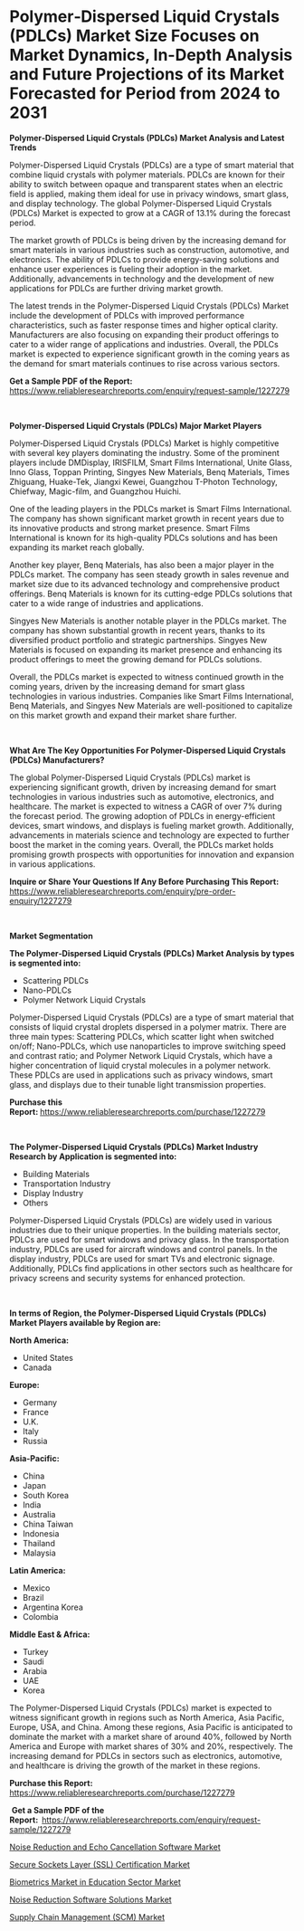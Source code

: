 <p><h1>Polymer‐Dispersed Liquid Crystals (PDLCs) Market Size Focuses on Market Dynamics, In-Depth Analysis and Future Projections of its Market Forecasted for Period from 2024 to 2031</h1></p><p><strong>Polymer‐Dispersed Liquid Crystals (PDLCs) Market Analysis and Latest Trends</strong></p>
<p><p>Polymer-Dispersed Liquid Crystals (PDLCs) are a type of smart material that combine liquid crystals with polymer materials. PDLCs are known for their ability to switch between opaque and transparent states when an electric field is applied, making them ideal for use in privacy windows, smart glass, and display technology. The global Polymer-Dispersed Liquid Crystals (PDLCs) Market is expected to grow at a CAGR of 13.1% during the forecast period.</p><p>The market growth of PDLCs is being driven by the increasing demand for smart materials in various industries such as construction, automotive, and electronics. The ability of PDLCs to provide energy-saving solutions and enhance user experiences is fueling their adoption in the market. Additionally, advancements in technology and the development of new applications for PDLCs are further driving market growth.</p><p>The latest trends in the Polymer-Dispersed Liquid Crystals (PDLCs) Market include the development of PDLCs with improved performance characteristics, such as faster response times and higher optical clarity. Manufacturers are also focusing on expanding their product offerings to cater to a wider range of applications and industries. Overall, the PDLCs market is expected to experience significant growth in the coming years as the demand for smart materials continues to rise across various sectors.</p></p>
<p><strong>Get a Sample PDF of the Report:&nbsp;</strong> <a href="https://www.reliableresearchreports.com/enquiry/request-sample/1227279">https://www.reliableresearchreports.com/enquiry/request-sample/1227279</a></p>
<p>&nbsp;</p>
<p><strong>Polymer‐Dispersed Liquid Crystals (PDLCs) Major Market Players</strong></p>
<p><p>Polymer‐Dispersed Liquid Crystals (PDLCs) Market is highly competitive with several key players dominating the industry. Some of the prominent players include DMDisplay, IRISFILM, Smart Films International, Unite Glass, Inno Glass, Toppan Printing, Singyes New Materials, Benq Materials, Times Zhiguang, Huake-Tek, Jiangxi Kewei, Guangzhou T-Photon Technology, Chiefway, Magic-film, and Guangzhou Huichi.</p><p>One of the leading players in the PDLCs market is Smart Films International. The company has shown significant market growth in recent years due to its innovative products and strong market presence. Smart Films International is known for its high-quality PDLCs solutions and has been expanding its market reach globally.</p><p>Another key player, Benq Materials, has also been a major player in the PDLCs market. The company has seen steady growth in sales revenue and market size due to its advanced technology and comprehensive product offerings. Benq Materials is known for its cutting-edge PDLCs solutions that cater to a wide range of industries and applications.</p><p>Singyes New Materials is another notable player in the PDLCs market. The company has shown substantial growth in recent years, thanks to its diversified product portfolio and strategic partnerships. Singyes New Materials is focused on expanding its market presence and enhancing its product offerings to meet the growing demand for PDLCs solutions.</p><p>Overall, the PDLCs market is expected to witness continued growth in the coming years, driven by the increasing demand for smart glass technologies in various industries. Companies like Smart Films International, Benq Materials, and Singyes New Materials are well-positioned to capitalize on this market growth and expand their market share further.</p></p>
<p>&nbsp;</p>
<p><strong>What Are The Key Opportunities For Polymer‐Dispersed Liquid Crystals (PDLCs) Manufacturers?</strong></p>
<p><p>The global Polymer-Dispersed Liquid Crystals (PDLCs) market is experiencing significant growth, driven by increasing demand for smart technologies in various industries such as automotive, electronics, and healthcare. The market is expected to witness a CAGR of over 7% during the forecast period. The growing adoption of PDLCs in energy-efficient devices, smart windows, and displays is fueling market growth. Additionally, advancements in materials science and technology are expected to further boost the market in the coming years. Overall, the PDLCs market holds promising growth prospects with opportunities for innovation and expansion in various applications.</p></p>
<p><strong>Inquire or Share Your Questions If Any Before Purchasing This Report:</strong> <a href="https://www.reliableresearchreports.com/enquiry/pre-order-enquiry/1227279">https://www.reliableresearchreports.com/enquiry/pre-order-enquiry/1227279</a></p>
<p>&nbsp;</p>
<p><strong>Market Segmentation</strong></p>
<p><strong>The Polymer‐Dispersed Liquid Crystals (PDLCs) Market Analysis by types is segmented into:</strong></p>
<p><ul><li>Scattering PDLCs</li><li>Nano-PDLCs</li><li>Polymer Network Liquid Crystals</li></ul></p>
<p><p>Polymer-Dispersed Liquid Crystals (PDLCs) are a type of smart material that consists of liquid crystal droplets dispersed in a polymer matrix. There are three main types: Scattering PDLCs, which scatter light when switched on/off; Nano-PDLCs, which use nanoparticles to improve switching speed and contrast ratio; and Polymer Network Liquid Crystals, which have a higher concentration of liquid crystal molecules in a polymer network. These PDLCs are used in applications such as privacy windows, smart glass, and displays due to their tunable light transmission properties.</p></p>
<p><strong>Purchase this Report:&nbsp;</strong><a href="https://www.reliableresearchreports.com/purchase/1227279">https://www.reliableresearchreports.com/purchase/1227279</a></p>
<p>&nbsp;</p>
<p><strong>The Polymer‐Dispersed Liquid Crystals (PDLCs) Market Industry Research by Application is segmented into:</strong></p>
<p><ul><li>Building Materials</li><li>Transportation Industry</li><li>Display Industry</li><li>Others</li></ul></p>
<p><p>Polymer-Dispersed Liquid Crystals (PDLCs) are widely used in various industries due to their unique properties. In the building materials sector, PDLCs are used for smart windows and privacy glass. In the transportation industry, PDLCs are used for aircraft windows and control panels. In the display industry, PDLCs are used for smart TVs and electronic signage. Additionally, PDLCs find applications in other sectors such as healthcare for privacy screens and security systems for enhanced protection.</p></p>
<p>&nbsp;</p>
<p><strong>In terms of Region, the Polymer‐Dispersed Liquid Crystals (PDLCs) Market Players available by Region are:</strong></p>
<p>
    <p> <strong> North America: </strong>
        <ul>
            <li>United States</li>
            <li>Canada</li>
        </ul>
        </p> 
    <p> <strong> Europe: </strong>
        <ul>
            <li>Germany</li>
            <li>France</li>
            <li>U.K.</li>
            <li>Italy</li>
            <li>Russia</li>
        </ul>
        </p> 
    <p> <strong> Asia-Pacific: </strong>
        <ul>
            <li>China</li>
            <li>Japan</li>
            <li>South Korea</li>
            <li>India</li>
            <li>Australia</li>
            <li>China Taiwan</li>
            <li>Indonesia</li>
            <li>Thailand</li>
            <li>Malaysia</li>
        </ul>
        </p> 
    <p> <strong> Latin America: </strong>
        <ul>
            <li>Mexico</li>
            <li>Brazil</li>
            <li>Argentina Korea</li>
            <li>Colombia</li>
        </ul>
        </p> 
    <p> <strong> Middle East & Africa: </strong>
        <ul>
            <li>Turkey</li>
            <li>Saudi</li>
            <li>Arabia</li>
            <li>UAE</li>
            <li>Korea</li>
        </ul>
    </p>
    </p>
<p><p>The Polymer-Dispersed Liquid Crystals (PDLCs) market is expected to witness significant growth in regions such as North America, Asia Pacific, Europe, USA, and China. Among these regions, Asia Pacific is anticipated to dominate the market with a market share of around 40%, followed by North America and Europe with market shares of 30% and 20%, respectively. The increasing demand for PDLCs in sectors such as electronics, automotive, and healthcare is driving the growth of the market in these regions.</p></p>
<p><strong>Purchase this Report: </strong><a href="https://www.reliableresearchreports.com/purchase/1227279">https://www.reliableresearchreports.com/purchase/1227279</a></p>
<p>&nbsp;<strong>Get a Sample PDF of the Report:&nbsp;&nbsp;</strong><a href="https://www.reliableresearchreports.com/enquiry/request-sample/1227279">https://www.reliableresearchreports.com/enquiry/request-sample/1227279</a></p>
<p><strong></strong></p>
<p><p><a href="https://medium.com/@chiragreportprime3/noise-reduction-and-echo-cancellation-software-market-the-key-to-successful-business-strategy-2faea55e3cfb">Noise Reduction and Echo Cancellation Software Market</a></p><p><a href="https://medium.com/@chiragreportprime3/secure-sockets-layer-ssl-certification-market-exploring-market-share-market-trends-and-future-c108e487b58b">Secure Sockets Layer (SSL) Certification Market</a></p><p><a href="https://medium.com/@chiragreportprime3/decoding-biometrics-market-in-education-sector-market-metrics-market-share-trends-and-growth-9e1dde37d011">Biometrics Market in Education Sector Market</a></p><p><a href="https://medium.com/@chiragreportprime3/noise-reduction-software-solutions-market-analysis-and-sze-forecasted-for-period-from-2024-to-2031-5e2670ac64d9">Noise Reduction Software Solutions Market</a></p><p><a href="https://medium.com/@chiragreportprime3/supply-chain-management-scm-market-the-key-to-successful-business-strategy-forecast-till-2031-7f2c742f985f">Supply Chain Management (SCM) Market</a></p></p>